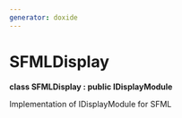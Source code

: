 ```yaml
---
generator: doxide
---
```



# SFMLDisplay

**class SFMLDisplay : public IDisplayModule**

Implementation of IDisplayModule for SFML


